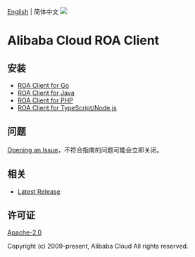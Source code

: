 [English](README.md) | 简体中文
![](https://aliyunsdk-pages.alicdn.com/icons/AlibabaCloud.svg)

# Alibaba Cloud ROA Client

## 安装

- [ROA Client for Go](./golang/README-CN.md)
- [ROA Client for Java](./java/README-CN.md)
- [ROA Client for PHP](./php/README-CN.md)
- [ROA Client for TypeScript/Node.js](./ts/README-CN.md)

## 问题

[Opening an Issue](https://github.com/aliyun/tea-roa/issues/new)，不符合指南的问题可能会立即关闭。

## 相关

- [Latest Release](https://github.com/aliyun/tea-roa)

## 许可证

[Apache-2.0](http://www.apache.org/licenses/LICENSE-2.0)

Copyright (c) 2009-present, Alibaba Cloud All rights reserved.
